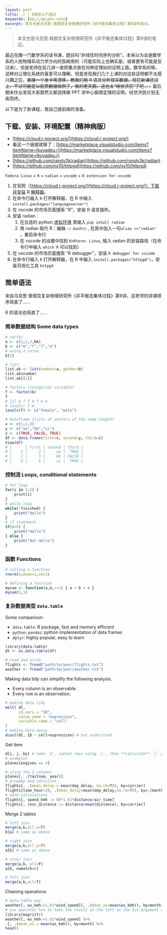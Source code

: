 ```yaml
---
layout: post
title: .r | R语言入门笔记
keywords: [md,r,mpipks-note]
excerpt: 本文也是马克思·普朗克复杂物理研究所《非平衡态集体过程》第9讲的笔记。
---
```


> 本文也是马克思·普朗克复杂物理研究所《非平衡态集体过程》第9讲的笔记。
> 

最近在蹭一门数学系的读书课，题目叫“非线性时间序列分析”。本来以为会是数学系的人抢物理系动力学方向的饭碗用的（可能实际上也确实是，或者更有可能是反过来），但是老师在前几讲一直把重点放在何种定理如何证明上面。数学系的嘛，这种对公理化系统的喜爱可以理解。但是发现我们几个上课的对这些证明都不太感兴趣之后，~~直接一个发卡弯漂移，教我们用 R 语言分析现实数据，现在新课还没上，不过可能是以股票数据做例子，我的老天鹅，这也太“经世济民”了吧……~~ 最后期末作业发现大家居然又都选择做 PPT 讲中心极限定理的证明，经世济民计划无疾而终。

以下是为了新课程，我自己提前做的准备。

## 下载、安装、环境配置（精神病版）

- [https://cloud.r-project.org/](https://cloud.r-project.org/)
- 看这一个链接就够了：[https://marketplace.visualstudio.com/items?itemName=Ikuyadeu.r](https://marketplace.visualstudio.com/items?itemName=Ikuyadeu.r)
- [https://github.com/randy3k/radian](https://github.com/randy3k/radian)
- [https://github.com/nx10/httpgd](https://github.com/nx10/httpgd)

`Fedora Linux` + `R` + `radian` + `vscode` + `R extension for vscode`

1. 在官网（[https://cloud.r-project.org/](https://cloud.r-project.org/)）下载并安装 R [解释器](https://python-interpreter)。
2. 在命令行输入 `R` 打开解释器，在 R 中输入 `install.packages("languageserver")` 
3. 在 vscode 的市场页面搜索 “R”，安装 R 语言插件。
4. 安装 radian：
    1. 在合适的 python [虚拟环境](https://pyhton-virtualenv) 里输入 `pip intall radian`
    2. 用 radian 取代 R：编辑 `~/.bashrc` , 在其中加入一句`alias r="radian"` ，重启命令行
    3. 在 vscode 的设置中找到 `R>Rterm: Linux`, 输入 radian 的安装路径（在命令行中输入 `which R` 可以找到）
5. 在 vscode 的市场页面搜索 “R debugger”，安装 `R debugger for vscode`
6. 在命令行输入 `R` 打开解释器，在 R 中输入 `install.packages("httpgd")`，安装可视化工具 `httpgd`

## 简单语法

来自马克思·普朗克复杂物理研究所《非平衡态集体过程》第9讲，这老师的讲课顺序简直了……

R 的语法也简直了……

### 简单数据结构 Some data types

```r
# vector
a <- c(1,2,3,NA)
b <- c("m","f","f","m")
# using a value
b[2]

# list
list.ab <- list(number=a, gender=b)
list.ab$number
list.ab[[1]]

# factors (categorial variable)
f <- factor(b)
f
# [1] m f f m f m m
# levels: f m
levels(f) <- c("female", "male")

# dataframe (lists of vectors of the same length)
x <- c(1,2,3)
y <- c("aa","bb","cc")
z <- c(TRUE, FALSE, TRUE)
df <- data.frame(first=x, second=y, third=z)
View(df)
# |      | first | second | third |  
# |    1 |     2 |     aa |  TRUE |
# |    2 |     3 |     bb | FALSE |
# |    3 |     5 |     cc |  TRUE |
```

### 控制流 Loops, conditional statements

```r
# for loop
for(i in 1:5) {
	print(i)
}
# while loop
while(!finished) {
	print("Hello")
}
# if statement
if(i<5) {
	print("Hello")
} else {
	print("Not Hello")
}
```

### 函数 Functions

```r
# calling a function
rnorm(5,mean=1,sd=1)

# defining a function
mysum <- function(a,b,c=1) { a + b + c }
mysum(1,1)
```

### 复杂数据类型 `data.table`

Some comparison:

- `data.table`: R package, fast and memory efficient
- `python.pandas`: python implementation of data frames
- `dplyr`: highly popular, easy to learn

```r
library(data.table)
dt <- as.data.table(df)
```

```r
# read and write
flights <- fread("path/to/your/flights.txt")
weather <- fread("path/tp/your/weather.txt")
```

Making data tidy can simplify the following analysis.

- Every column is an observable.
- Every row is an observation.

```r
# making data tidy
melt( dt,
      id.vars = "ID",
      value.name = "expression",
      variable.name = "cell"
)
# making data messy
dcast(dt, ID ~ cell+expression) # not understand
```

Get item

```r
d[i, j, by] # take `d`, subset rows using `i`, then **calculate** `j` grouped by `by`
# examples
planes[engines == 4]

# slice the 2 columns
planes[, .(tailnum, year)] 
# groupby and calculate
flights[, .(mean_delay = mean(dep_delay, na.rm=T)), by=carrier]
flights[time_hour>20, .(mean_delay=mean(dep_delay,na.rm=T)), by=.(month, origin)]
# math calculations
flights[, speed_kmh := 60*1.61*distance/air_time]
flights[, resc_distance := distance/mean(distance), by=carrier]
```

Merge 2 tables

```r
# left join
merge(a,b,all.x=T)
b[a] # same as above

# right join
merge(a,b,all.y=T)
a[b] # same as above

# inner join
merge(a,b, all=F)
a[b, nomatch=0]

# full join
merge(a,b,all=T)
```

Chaining operations

```r
# data.table way
weather[, ws_kmh:=1.61*wind_speed][, .(mean_ws=mean(ws_kmh)), by=month]
# use operator %>% to take the result on the left as the 1st argument on the right
library(magrittr)
weather[, ws_kmh:=1.61*wind_speed] %>%
.[, .(mean_ws = mean(ws_kmh)), by=month] %>%
head()
```
